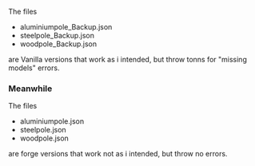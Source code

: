 The files
 - aluminiumpole_Backup.json
 - steelpole_Backup.json
 - woodpole_Backup.json

are Vanilla versions that work as i intended, but throw tonns for "missing models" errors.

### Meanwhile

The files
 - aluminiumpole.json
 - steelpole.json
 - woodpole.json

 are forge versions that work not as i intended, but throw no errors.